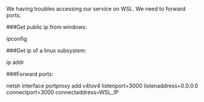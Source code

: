 We having troubles accessing our service on WSL. We need to forward ports. 

###Get public ip from windows:

ipconfig


###Get ip of a linux subsystem: 

ip addr



###Forward ports:


netsh interface portproxy add v4tov4 listenport=3000 listenaddress=0.0.0.0 connectport=3000 connectaddress=WSL_IP
